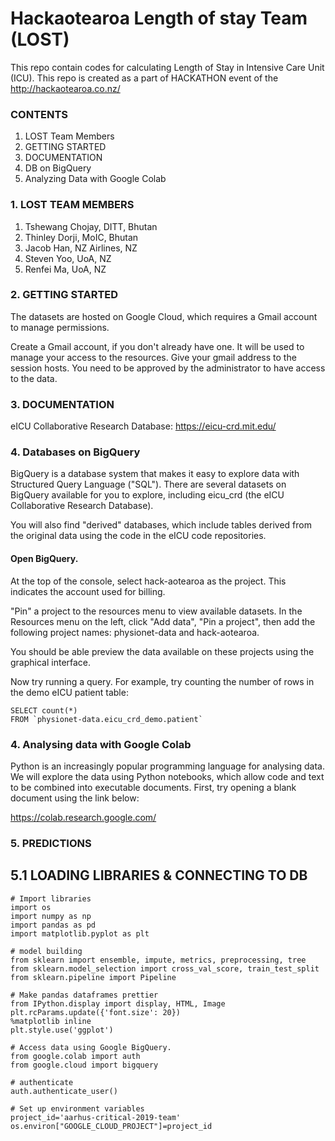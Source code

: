 
# Hackaotearoa Length of stay Team (LOST) 

This repo contain codes for calculating Length of Stay in Intensive Care Unit (ICU). This repo is created as a part of HACKATHON event of the http://hackaotearoa.co.nz/

### CONTENTS
1. LOST Team Members
2. GETTING STARTED
3. DOCUMENTATION
4. DB on BigQuery
5. Analyzing Data with Google Colab


### 1. LOST TEAM MEMBERS
1. Tshewang Chojay, DITT, Bhutan
2. Thinley Dorji, MoIC, Bhutan
3. Jacob Han, NZ Airlines, NZ
4. Steven Yoo, UoA, NZ
5. Renfei Ma, UoA, NZ

### 2. GETTING STARTED

The datasets are hosted on Google Cloud, which requires a Gmail account to manage permissions.

Create a Gmail account, if you don't already have one. It will be used to manage your access to the resources.
Give your gmail address to the session hosts. You need to be approved by the administrator to have access to the data. 

### 3. DOCUMENTATION
eICU Collaborative Research Database: https://eicu-crd.mit.edu/ 

### 4. Databases on BigQuery
BigQuery is a database system that makes it easy to explore data with Structured Query Language ("SQL"). There are several datasets on BigQuery available for you to explore, including eicu_crd (the eICU Collaborative Research Database).

You will also find "derived" databases, which include tables derived from the original data using the code in the eICU code repositories.

#### Open BigQuery.

At the top of the console, select hack-aotearoa as the project. This indicates the account used for billing.

"Pin" a project to the resources menu to view available datasets. In the Resources menu on the left, click "Add data", "Pin a project", then add the following project names: physionet-data and hack-aotearoa.

You should be able preview the data available on these projects using the graphical interface.

Now try running a query. For example, try counting the number of rows in the demo eICU patient table:
```
SELECT count(*)
FROM `physionet-data.eicu_crd_demo.patient` 

```

### 4. Analysing data with Google Colab
Python is an increasingly popular programming language for analysing data. We will explore the data using Python notebooks, which allow code and text to be combined into executable documents. First, try opening a blank document using the link below:

https://colab.research.google.com/


### 5. PREDICTIONS

## 5.1 LOADING LIBRARIES & CONNECTING TO DB
```
# Import libraries
import os
import numpy as np
import pandas as pd
import matplotlib.pyplot as plt

# model building
from sklearn import ensemble, impute, metrics, preprocessing, tree
from sklearn.model_selection import cross_val_score, train_test_split
from sklearn.pipeline import Pipeline

# Make pandas dataframes prettier
from IPython.display import display, HTML, Image
plt.rcParams.update({'font.size': 20})
%matplotlib inline
plt.style.use('ggplot')

# Access data using Google BigQuery.
from google.colab import auth
from google.cloud import bigquery

```

```
# authenticate
auth.authenticate_user()
```
```
# Set up environment variables
project_id='aarhus-critical-2019-team'
os.environ["GOOGLE_CLOUD_PROJECT"]=project_id

```




